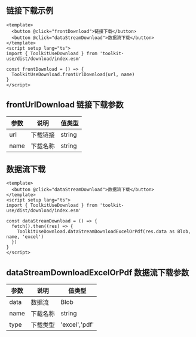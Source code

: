 ## 链接下载示例

```vue
<template>
  <button @click="frontDownload">链接下载</button>
  <button @click="dataStreamDownload">数据流下载</button>
</template>
<script setup lang="ts">
import { ToolkitUseDownload } from 'toolkit-use/dist/download/index.esm'

const frontDownload = () => {
  ToolkitUseDownload.frontUrlDownload(url, name)
}
</script>
```

## frontUrlDownload 链接下载参数

| 参数        | 说明 | 值类型
| ----------- | --------------------------------------- | ------------------------------------------------------------------------------------ |
| url | 下载链接 | string |
| name | 下载名称 | string |

## 数据流下载

```vue
<template>
  <button @click="dataStreamDownload">数据流下载</button>
</template>
<script setup lang="ts">
import { ToolkitUseDownload } from 'toolkit-use/dist/download/index.esm'

const dataStreamDownload = () => {
  fetch().then((res) => {
    ToolkitUseDownload.dataStreamDownloadExcelOrPdf(res.data as Blob, name, 'excel')
  })
}
</script>
```




## dataStreamDownloadExcelOrPdf 数据流下载参数

| 参数        | 说明 | 值类型
| ----------- | --------------------------------------- | ------------------------------------------------------------------------------------ |
| data | 数据流 | Blob |
| name | 下载名称 | string |
| type | 下载类型 | 'excel','pdf' |